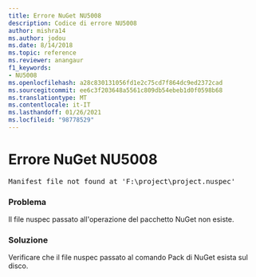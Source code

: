 ```yaml
---
title: Errore NuGet NU5008
description: Codice di errore NU5008
author: mishra14
ms.author: jodou
ms.date: 8/14/2018
ms.topic: reference
ms.reviewer: anangaur
f1_keywords:
- NU5008
ms.openlocfilehash: a28c830131056fd1e2c75cd7f864dc9ed2372cad
ms.sourcegitcommit: ee6c3f203648a5561c809db54ebeb1d0f0598b68
ms.translationtype: MT
ms.contentlocale: it-IT
ms.lasthandoff: 01/26/2021
ms.locfileid: "98778529"
---
```

# <a name="nuget-error-nu5008"></a>Errore NuGet NU5008
<pre>Manifest file not found at 'F:\project\project.nuspec'</pre>

### <a name="issue"></a>Problema

Il file nuspec passato all'operazione del pacchetto NuGet non esiste.


### <a name="solution"></a>Soluzione

Verificare che il file nuspec passato al comando Pack di NuGet esista sul disco.


